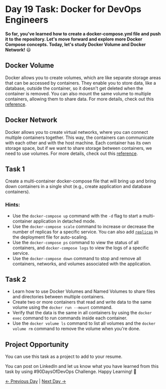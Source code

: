 # Day 19 Task: Docker for DevOps Engineers

**So far, you've learned how to create a docker-compose.yml file and push it to the repository. Let's move forward and explore more Docker Compose concepts. Today, let's study Docker Volume and Docker Network!** 😃

## Docker Volume

Docker allows you to create volumes, which are like separate storage areas that can be accessed by containers. They enable you to store data, like a database, outside the container, so it doesn't get deleted when the container is removed. You can also mount the same volume to multiple containers, allowing them to share data. For more details, check out this [reference](https://docs.docker.com/storage/volumes/).

## Docker Network

Docker allows you to create virtual networks, where you can connect multiple containers together. This way, the containers can communicate with each other and with the host machine. Each container has its own storage space, but if we want to share storage between containers, we need to use volumes. For more details, check out this [reference](https://docs.docker.com/network/).

## Task 1

Create a multi-container docker-compose file that will bring up and bring down containers in a single shot (e.g., create application and database containers).

### Hints:

- Use the `docker-compose up` command with the `-d` flag to start a multi-container application in detached mode.
- Use the `docker-compose scale` command to increase or decrease the number of replicas for a specific service. You can also add [`replicas`](https://stackoverflow.com/questions/63408708/how-to-scale-from-within-docker-compose-file) in the deployment file for auto-scaling.
- Use the `docker-compose ps` command to view the status of all containers, and `docker-compose logs` to view the logs of a specific service.
- Use the `docker-compose down` command to stop and remove all containers, networks, and volumes associated with the application.

## Task 2

- Learn how to use Docker Volumes and Named Volumes to share files and directories between multiple containers.
- Create two or more containers that read and write data to the same volume using the `docker run --mount` command.
- Verify that the data is the same in all containers by using the `docker exec` command to run commands inside each container.
- Use the `docker volume ls` command to list all volumes and the `docker volume rm` command to remove the volume when you're done.

## Project Opportunity

You can use this task as a project to add to your resume.

You can post on LinkedIn and let us know what you have learned from this task by using #90DaysOfDevOps Challenge. Happy Learning! 🙂

[← Previous Day](../day18/README.md) | [Next Day →](../day20/README.md)
